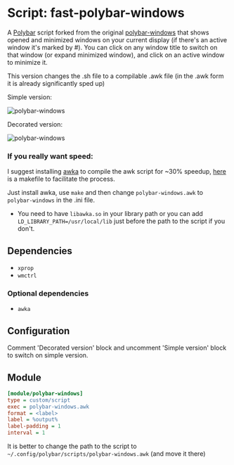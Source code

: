 # Script: fast-polybar-windows

A [Polybar](https://github.com/jaagr/polybar) script forked from the original [polybar-windows](https://github.com/aroma1994/polybar-windows) that shows opened and minimized windows on your current display (if there's an active window it's marked by #). You can click on any window title to switch on that window (or expand minimized window), and click on an active window to minimize it.

This version changes the .sh file to a compilable .awk file (in the .awk form it is already significantly sped up)

Simple version:

![polybar-windows](screenshots/polybar-windows.png)

Decorated version:

![polybar-windows](screenshots/polybar-windows-decorated.png)

### If you really want speed:

I suggest installing [awka](https://github.com/noyesno/awka) to compile the awk script for ~30% speedup, [here](Makefile) is a makefile to facilitate the process.

Just install awka,  use `make` and then change `polybar-windows.awk` to `polybar-windows` in the .ini file.
- You need to have `libawka.so` in your library path or you can add `LD_LIBRARY_PATH=/usr/local/lib` just before the path to the script if you don't.

## Dependencies

* `xprop`
* `wmctrl`

### Optional dependencies

* `awka`

## Configuration

Comment 'Decorated version' block and uncomment 'Simple version' block to switch on simple version.

## Module

```ini
[module/polybar-windows]
type = custom/script
exec = polybar-windows.awk
format = <label>
label = %output%
label-padding = 1
interval = 1
```

It is better to change the path to the script to `~/.config/polybar/scripts/polybar-windows.awk` (and move it there)
